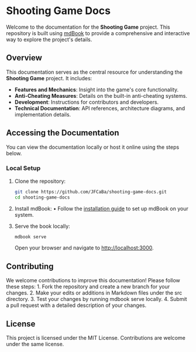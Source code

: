 # Shooting Game Docs

Welcome to the documentation for the **Shooting Game** project. This repository is built using [mdBook](https://rust-lang.github.io/mdBook/) to provide a comprehensive and interactive way to explore the project's details.

## Overview

This documentation serves as the central resource for understanding the **Shooting Game** project. It includes:

- **Features and Mechanics**: Insight into the game's core functionality.
- **Anti-Cheating Measures**: Details on the built-in anti-cheating systems.
- **Development**: Instructions for contributors and developers.
- **Technical Documentation**: API references, architecture diagrams, and implementation details.

## Accessing the Documentation

You can view the documentation locally or host it online using the steps below.

### Local Setup

1. Clone the repository:
   ```bash
   git clone https://github.com/JFCaBa/shooting-game-docs.git
   cd shooting-game-docs
   ```

2.	Install mdBook:
	•	Follow the [installation guide](https://rust-lang.github.io/mdBook/guide/installation.html) to set up mdBook on your system.

3.	Serve the book locally:
    ```bash
  	mdbook serve
    ```
    Open your browser and navigate to [http://localhost:3000](http://localhost:3000).

## Contributing

We welcome contributions to improve this documentation! Please follow these steps:
	1.	Fork the repository and create a new branch for your changes.
	2.	Make your edits or additions in Markdown files under the src directory.
	3.	Test your changes by running mdbook serve locally.
	4.	Submit a pull request with a detailed description of your changes.

## License

This project is licensed under the MIT License. Contributions are welcome under the same license.
